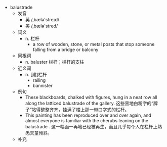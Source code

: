 - balustrade
  - 发音
    - 英 /,bælə'streɪd/
    - 美 /,bælə'stred/
  - 词义
    - n. 栏杆
      - a row of wooden, stone, or metal posts that stop someone falling from a bridge or  balcony 
  - 同根词
    - n. baluster 栏杆；栏杆的支柱
  - 近义词
    - n. [建]栏杆
      - railing
      - bannister
  - 例句
    - These blackboards, chalked with figures, hung in a neat row all along the latticed balustrade of the gallery. 这些黑地白粉字的“牌子”站得整整齐齐，挂满了楼上那一带口字式的栏杆。
    - This painting has been reproduced over and over again, and almost everyone is familiar with the cherubs leaning on the balustrade . 这一幅画一再地已经被再生，而且几乎每个人在栏杆上熟悉天童倾斜。
  - 补充